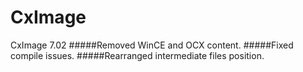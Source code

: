 # CxImage
CxImage 7.02
#####Removed WinCE and OCX content.
#####Fixed compile issues.
#####Rearranged intermediate files position.
